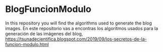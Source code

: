 # BlogFuncionModulo
In this repository you will find the algorithms used to generate the blog images. En este repositorio vas a encontras los algoritmos usados para la generación de las imágenes del blog,  https://tsunadecientifica.blogspot.com/2019/09/los-secretos-de-la-funcion-modulo.html
